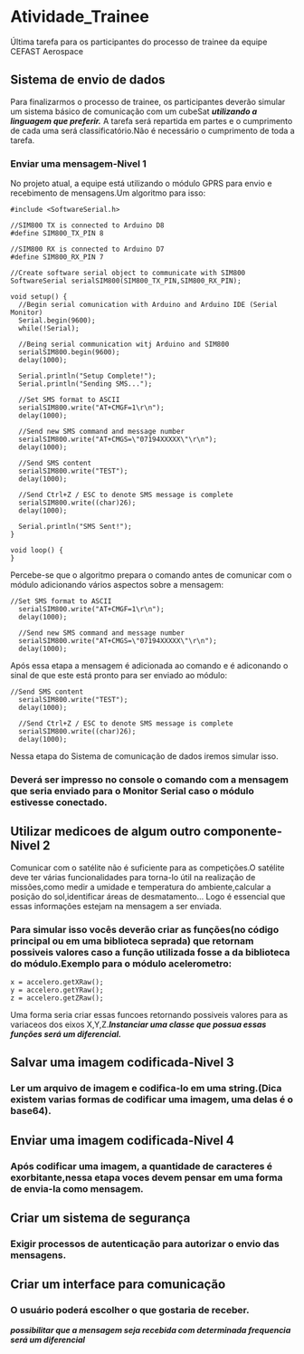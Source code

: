 # Atividade_Trainee
Última tarefa para os participantes do processo de trainee da equipe CEFAST Aerospace
## Sistema de envio de dados
Para finalizarmos o processo de trainee, os participantes deverão simular um sistema básico de comunicação com um cubeSat **_utilizando a linguagem que preferir._**
A tarefa será repartida em partes e o cumprimento de cada uma será classificatório.Não é necessário o cumprimento de toda a tarefa.
### Enviar uma mensagem-Nivel 1
No projeto atual, a equipe está utilizando o módulo GPRS para envio e recebimento de mensagens.Um algoritmo para isso:
```
#include <SoftwareSerial.h>
 
//SIM800 TX is connected to Arduino D8
#define SIM800_TX_PIN 8
 
//SIM800 RX is connected to Arduino D7
#define SIM800_RX_PIN 7
 
//Create software serial object to communicate with SIM800
SoftwareSerial serialSIM800(SIM800_TX_PIN,SIM800_RX_PIN);
 
void setup() {
  //Begin serial comunication with Arduino and Arduino IDE (Serial Monitor)
  Serial.begin(9600);
  while(!Serial);
   
  //Being serial communication witj Arduino and SIM800
  serialSIM800.begin(9600);
  delay(1000);
   
  Serial.println("Setup Complete!");
  Serial.println("Sending SMS...");
   
  //Set SMS format to ASCII
  serialSIM800.write("AT+CMGF=1\r\n");
  delay(1000);
 
  //Send new SMS command and message number
  serialSIM800.write("AT+CMGS=\"07194XXXXX\"\r\n");
  delay(1000);
   
  //Send SMS content
  serialSIM800.write("TEST");
  delay(1000);
   
  //Send Ctrl+Z / ESC to denote SMS message is complete
  serialSIM800.write((char)26);
  delay(1000);
     
  Serial.println("SMS Sent!");
}
 
void loop() {
}
```
Percebe-se que o algoritmo prepara o comando antes de comunicar com o módulo adicionando vários aspectos sobre a mensagem:
```
//Set SMS format to ASCII
  serialSIM800.write("AT+CMGF=1\r\n");
  delay(1000);
 
  //Send new SMS command and message number
  serialSIM800.write("AT+CMGS=\"07194XXXXX\"\r\n");
  delay(1000);
```
Após essa etapa a mensagem é adicionada ao comando e é adiconando o sinal de que este está pronto para ser enviado ao módulo:
```
//Send SMS content
  serialSIM800.write("TEST");
  delay(1000);
   
  //Send Ctrl+Z / ESC to denote SMS message is complete
  serialSIM800.write((char)26);
  delay(1000);
  ```
  Nessa etapa do Sistema de comunicação de dados iremos simular isso.
  ### Deverá ser impresso no console o comando com a mensagem que seria enviado para o Monitor Serial caso o módulo estivesse conectado.
  
  ## Utilizar medicoes de algum outro componente-Nivel 2
  Comunicar com o satélite não é suficiente para as competições.O satélite deve ter várias funcionalidades para torna-lo útil na realização de missões,como medir a umidade e temperatura do ambiente,calcular a posição do sol,identificar áreas de desmatamento...
  Logo é essencial que essas informações estejam na mensagem a ser enviada.
  ### Para simular isso vocês deverão criar as funções(no código principal ou em uma biblioteca seprada) que retornam possiveis valores caso a função utilizada fosse a da biblioteca do módulo.Exemplo para o módulo acelerometro:
  ```
  x = accelero.getXRaw();
  y = accelero.getYRaw();
  z = accelero.getZRaw();
  ```
  Uma forma seria criar essas funcoes retornando possiveis valores para as variaceos dos eixos X,Y,Z.**_Instanciar uma classe que possua essas funções será um diferencial._**
  ## Salvar uma imagem codificada-Nivel 3
   ### Ler um arquivo de imagem e codifica-lo em uma string.(Dica existem varias formas de codificar uma imagem, uma delas é o base64).
  ## Enviar uma imagem codificada-Nivel 4
  ### Após codificar uma imagem, a quantidade de caracteres é exorbitante,nessa etapa voces devem pensar em uma forma de envia-la como mensagem.
  ## Criar um sistema de segurança
   ### Exigir processos de autenticação para autorizar o envio das mensagens.
  ## Criar um interface para comunicação
   ### O usuário poderá escolher o que gostaria de receber.
   **_possibilitar que a mensagem seja recebida com determinada frequencia será um diferencial_**
  

